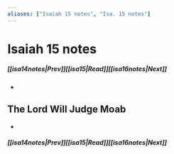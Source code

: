 ```yaml
---
aliases: ["Isaiah 15 notes", "Isa. 15 notes"]
---
```

# Isaiah 15 notes
##### <span class=arrow-left></span>[[isa14notes|Prev]]<span class=navigation-separator></span>[[isa15|Read]]<span class=navigation-separator></span>[[isa16notes|Next]]<span class=arrow-right></span>
- 
## The Lord Will Judge Moab
- 
##### <span class=arrow-left></span>[[isa14notes|Prev]]<span class=navigation-separator></span>[[isa15|Read]]<span class=navigation-separator></span>[[isa16notes|Next]]<span class=arrow-right></span>